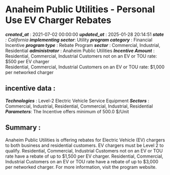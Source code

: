 # Anaheim Public Utilities - Personal Use EV Charger Rebates 
 ***created_at*** : 2021-07-02 00:00:00 
 ***updated_at*** : 2025-01-28 20:14:51 
 ***state** : California 
 **implementing sector***: Utility 
 ***program category*** : Financial Incentive 
 ***program type*** : Rebate Program 
 ***sector*** : Commercial, Industrial, Residential 
 ***administrator*** : Anaheim Public Utilities 
 ***Incentive Amount*** : Residential, Commercial, Industrial Customers not on an EV or TOU rate: $500
per EV charger  
Residential, Commercial, Industrial Customers on an EV or TOU rate: $1,000 per
networked charger

 
 ## incentive data : 
 ***Technologies*** : Level-2 Electric Vehicle Service Equipment 
 ***Sectors*** : Commercial, Industrial, Residential, Commercial, Industrial, Residential 
 ***Parameters***: The Incentive offers minimum of 500.0 $/Unit 
 
 ## Summary : 
 Anaheim Public Utilities is offering rebates for Electric Vehicle (EV)
chargers to both business and residential customers. EV chargers must be Level
2 to qualify. Residential, Commercial, Industrial Customers not on an EV or
TOU rate have a rebate of up to $1,500 per EV charger. Residential,
Commercial, Industrial Customers on an EV or TOU rate have a rebate of up to
$3,000 per networked charger. For more information, visit the program website.

 
 